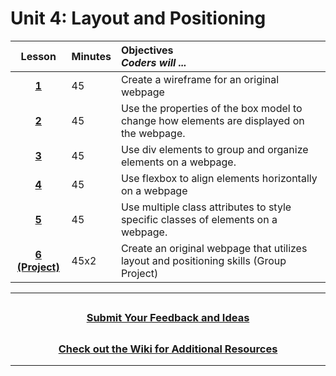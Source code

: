# Unit 4: Layout and Positioning

|                                                        Lesson                                                         | Minutes | Objectives <br> _Coders will ..._                                                        |
| :-----: | :--------------------------------------------------------------------------------------- |:----|
|     [**1**](https://docs.google.com/presentation/d/1t-vbBpHFr04JMAY2noitCjHJ8nUuStIdLBCYawHkvuU/edit?usp=sharing)     |   45    | Create a wireframe for an original webpage |
|     [**2**](https://docs.google.com/presentation/d/1mZ9-9ZSlbmKzmlIiF0sM63Yi-JqFY2M7iYsT3Hj4iyU/edit?usp=sharing)     |   45    | Use the properties of the box model to change how elements are displayed on the webpage.         |
|     [**3**](https://docs.google.com/presentation/d/1szZo5jASRtqPh8taug1aUSks3bPdfAmICis2xDzfS5g/edit?usp=sharing)     |   45    | Use div elements to group and organize elements on a webpage.           |
|     [**4**](https://docs.google.com/presentation/d/1olMgwi5ARIPFPCFIBufGdpB4pYeC5AqBn7uqhPfS8Hs/edit?usp=sharing)     |   45    | Use flexbox to align elements horizontally on a webpage       |
|     [**5**](https://docs.google.com/presentation/d/1m6H8CYpmEdrIkOdOjUt1-oelaEnxPwsTeCoANK3GX_Q/edit?usp=sharing)     |   45    | Use multiple class attributes to style specific classes of elements on a webpage.|
| [**6 (Project)**](https://docs.google.com/presentation/d/1SueR9b1X45t-rp2OGfrMaesSOv5iPmQ5K3Yr7kUIkTk/edit?usp=sharing) |  45x2   | Create an original webpage that utilizes layout and positioning skills (Group Project)  |

---
## <h3 align="center"><a href="https://docs.google.com/forms/d/e/1FAIpQLSc4oUNSthmU63TqlzUOOWd3buX3tGVIPRNDm0tsLB_nOONRLQ/viewform">Submit Your Feedback and Ideas</a></h3>

## <h3 align="center"><a href="https://github.com/itscodenation/curriculum-21-22/wiki">Check out the Wiki for Additional Resources</a></h3>

---